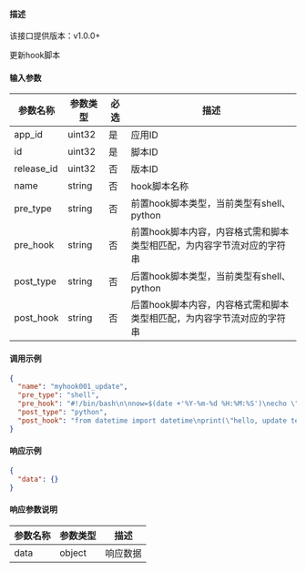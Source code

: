 #### 描述

该接口提供版本：v1.0.0+

更新hook脚本

#### 输入参数

| 参数名称     | 参数类型     | 必选   | 描述             |
| ------------ | ------------ | ------ | ---------------- |
| app_id    | uint32       | 是     | 应用ID |
| id | uint32 | 是 | 脚本ID |
| release_id | uint32 | 否 | 版本ID |
| name | string | 否 | hook脚本名称 |
| pre_type | string | 否 | 前置hook脚本类型，当前类型有shell、python |
| pre_hook | string | 否 | 前置hook脚本内容，内容格式需和脚本类型相匹配，为内容字节流对应的字符串 |
| post_type | string | 否    | 后置hook脚本类型，当前类型有shell、python |
| post_hook | string       | 否     | 后置hook脚本内容，内容格式需和脚本类型相匹配，为内容字节流对应的字符串 |

#### 调用示例

```json
{
  "name": "myhook001_update",
  "pre_type": "shell",
  "pre_hook": "#!/bin/bash\n\nnow=$(date +'%Y-%m-%d %H:%M:%S')\necho \"hello, update test, start at $now\"\n",
  "post_type": "python",
  "post_hook": "from datetime import datetime\nprint(\"hello, update test, end at\", datetime.now())\n"
}
```

#### 响应示例

```json
{
  "data": {}
}
```

#### 响应参数说明

| 参数名称     | 参数类型   | 描述                           |
| ------------ | ---------- | ------------------------------ |
|       data       |      object      |            响应数据                  |


